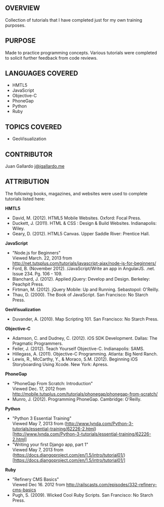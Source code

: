 OVERVIEW
------------------
Collection of tutorials that I have completed just for my own training purposes. 


PURPOSE
------------------
Made to practice programming concepts. Various tutorials were completed to solicit further feedback from code reviews. 


LANGUAGES COVERED
------------------
* HMTL5
* JavaScript
* Objective-C
* PhoneGap
* Python
* Ruby

TOPICS COVERED
------------------
* GeoVisualization


CONTRIBUTOR
------------------
Juan Gallardo j@jgallardo.me


ATTRIBUTION
------------------
The following books, magazines, and websites were used to complete tutorials listed here:

__HMTL5__
+ David, M. (2012). HTML5 Mobile Websites. Oxford: Focal Press.
+ Duckett, J. (2011). HTML & CSS : Design & Build Websites. Indianapolis: Wiley. 
+ Geary, D. (2012). HTML5 Canvas. Upper Saddle River: Prentice Hall.

__JavaScript__
+ "Node.js for Beginners"<br />
Viewed March. 22, 2013 from http://net.tutsplus.com/tutorials/javascript-ajax/node-js-for-beginners/
+ Ford, B. (November 2012). /JavaScript/Write an app in AngularJS. .net. Issue 234. Pg. 106 - 109.
+ Blanchard, J. (2012). Applied jQuery: Develop and Design. Berkeley: Peachpit Press.
+ Firtman, M. (2012). jQuery Mobile: Up and Running. Sebastopol: O'Reilly.
+ Thau, D. (2000). The Book of JavaScript. San Francisco: No Starch Press. 

__GeoVisualization__
+ Duvander, A. (2010). Map Scripting 101. San Francisco: No Starch Press.

__Objective-C__
+ Adamson, C. and Dudney, C. (2012). iOS SDK Development. Dallas: The Pragmatic Programmers. 
+ Feiler, J. (2012). Teach Yourself Objective-C. Indianapolis: SAMS. 
+ Hillegass, A. (2011). Objective-C Programming. Atlanta: Big Nerd Ranch.
+ Lewis, R., McCarthy, Y., & Moraco, S.M. (2012). Beginning iOS Storyboarding Using Xcode. New York: Apress.

__PhoneGap__ 
+ "PhoneGap From Scratch: Introduction"<br />
Viewed Dec. 17, 2012 from http://mobile.tutsplus.com/tutorials/phonegap/phonegap-from-scratch/
+ Munro, J. (2012). Programming PhoneGap. Cambridge: O'Reilly.

__Python__
+ "Python 3 Essential Training"<br />
Viewed May 7, 2013 from (http://www.lynda.com/Python-3-tutorials/essential-training/62226-2.html)[http://www.lynda.com/Python-3-tutorials/essential-training/62226-2.html]
+ "Writing your first Django app, part 1"<br />
Viewed May 7, 2013 from (https://docs.djangoproject.com/en/1.5/intro/tutorial01/)[https://docs.djangoproject.com/en/1.5/intro/tutorial01/]

__Ruby__
+ "Refinery CMS Basics"<br />
Viewed Dec 16. 2012 from http://railscasts.com/episodes/332-refinery-cms-basics
+ Pugh, S. (2009). Wicked Cool Ruby Scripts. San Francisco: No Starch Press. 

